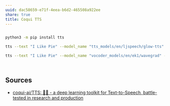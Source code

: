 ```yaml
---
uuid: dac58659-e71f-4eea-b6d2-465508a922ee
share: true
title: Coqui TTS
---
```

``` bash

python3 -m pip install tts

tts --text "I Like Pie" --model_name "tts_models/en/ljspeech/glow-tts" --out_path ./speech.wav

tts --text "I Like Pie" --model_name "vocoder_models/en/ek1/wavegrad" --out_path ./speech.wav




```
## Sources

* [coqui-ai/TTS: 🐸💬 - a deep learning toolkit for Text-to-Speech, battle-tested in research and production](https://github.com/coqui-ai/TTS)